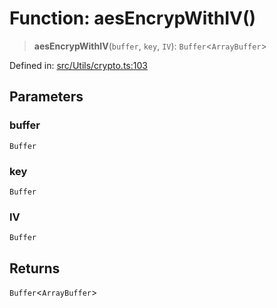# Function: aesEncrypWithIV()

> **aesEncrypWithIV**(`buffer`, `key`, `IV`): `Buffer`\<`ArrayBuffer`\>

Defined in: [src/Utils/crypto.ts:103](https://github.com/Fokusdotid/bail/blob/546bbbb35e652e95f45982a71bee62b2c682e4eb/src/Utils/crypto.ts#L103)

## Parameters

### buffer

`Buffer`

### key

`Buffer`

### IV

`Buffer`

## Returns

`Buffer`\<`ArrayBuffer`\>
